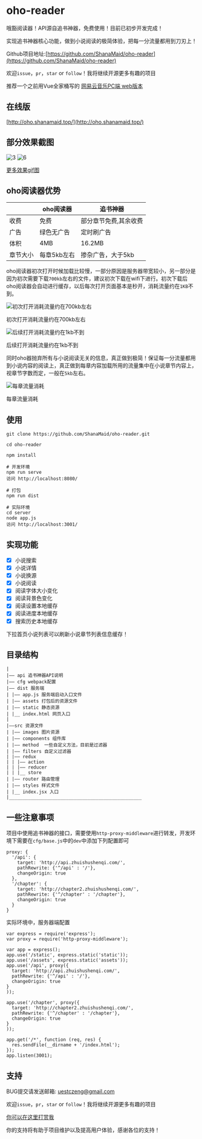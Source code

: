 # oho-reader
哦豁阅读器！API源自追书神器，免费使用！目前已初步开发完成！

实现追书神器核心功能，做到小说阅读的极简体验，把每一分流量都用到刀刃上！

Github项目地址:[https://github.com/ShanaMaid/oho-reader](https://github.com/ShanaMaid/oho-reader)

欢迎`issue`，`pr`，`star` or `follow`！我将继续开源更多有趣的项目

推荐一个之前用Vue全家桶写的 [网易云音乐PC端 web版本](https://github.com/ShanaMaid/vue-163-music)

## 在线版
[http://oho.shanamaid.top/](http://oho.shanamaid.top/)

## 部分效果截图
![3](screenshot/3.gif)
![6](screenshot/6.gif)

[更多效果gif图](screenshot/)

## oho阅读器优势
|     | oho阅读器 |  追书神器|
|-----|-----------|----------|
|收费 | 免费      |部分章节免费,其余收费|
|广告 |绿色无广告 | 定时刷广告|
|体积 | 4MB     | 16.2MB   |
|章节大小| 每章5kb左右   | 掺杂广告，大于5kb|

oho阅读器初次打开时候加载比较慢，一部分原因是服务器带宽较小，另一部分是因为初次需要下载`700kb`左右的文件，建议初次下载在wifi下进行。初次下载后oho阅读器会自动进行缓存，以后每次打开页面基本是秒开，消耗流量约在`1KB`不到。

![初次打开消耗流量约在700kb左右](screenshot/first.png)

初次打开消耗流量约在700kb左右

![后续打开消耗流量约在1kb不到](screenshot/after.png)

后续打开消耗流量约在1kb不到

同时oho器抛弃所有与小说阅读无关的信息，真正做到极简！保证每一分流量都用到小说内容的阅读上，真正做到每章内容加载所用的流量集中在小说章节内容上，视章节字数而定，一般在`5kb`左右。

![每章流量消耗](screenshot/chapter.png)

每章流量消耗

## 使用
```
git clone https://github.com/ShanaMaid/oho-reader.git

cd oho-reader

npm install 

# 开发环境
npm run serve
访问 http://localhost:8080/

# 打包
npm run dist

# 实际环境
cd server
node app.js
访问 http://localhost:3001/
```

## 实现功能
- [x] 小说搜索
- [x] 小说详情
- [x] 小说换源
- [x] 小说阅读
- [x] 阅读字体大小变化
- [x] 阅读背景色变化
- [x] 阅读设置本地缓存
- [x] 阅读进度本地缓存
- [x] 搜索历史本地缓存

下拉首页小说列表可以刷新小说章节列表信息缓存！

## 目录结构
```
|
|—— api 追书神器API说明 
|—— cfg webpack配置
|—— dist 服务端
| |—— app.js 服务端启动入口文件
| |—— assets 打包后的资源文件
| |—— static 静态资源
| |__ index.html 网页入口
|
|——src 资源文件
| |—— images 图片资源
| |—— components 组件库
| |—— method  一些自定义方法，目前是过滤器
| |—— filters 自定义过滤器
| |—— redux 
| | |—— action
| | |—— reducer
| | |__ store
| |—— router 路由管理
| |—— styles 样式文件
| |__ index.jsx 入口
|_________________________________________________

```

## 一些注意事项
项目中使用追书神器的接口，需要使用`http-proxy-middleware`进行转发，开发环境下需要在`cfg/base.js`中的`dev`中添加下列配置即可
```
proxy: {
  '/api': {
    target: 'http://api.zhuishushenqi.com/',
    pathRewrite: {'^/api' : '/'},
    changeOrigin: true
  },
  '/chapter': {
    target: 'http://chapter2.zhuishushenqi.com/',
    pathRewrite: {'^/chapter' : '/chapter'},
    changeOrigin: true
  }
}
```

实际环境中，服务器端配置
```
var express = require('express');
var proxy = require('http-proxy-middleware');

var app = express();
app.use('/static', express.static('static'));
app.use('/assets', express.static('assets'));
app.use('/api', proxy({
  target: 'http://api.zhuishushenqi.com/',
  pathRewrite: {'^/api' : '/'}, 
  changeOrigin: true
}
));

app.use('/chapter', proxy({
  target: 'http://chapter2.zhuishushenqi.com/',
  pathRewrite: {'^/chapter' : '/chapter'},
  changeOrigin: true
}
));

app.get('/*', function (req, res) {
  res.sendFile(__dirname + '/index.html');
});
app.listen(3001);
```

## 支持
BUG提交请发送邮箱: uestczeng@gmail.com

欢迎`issue`，`pr`，`star` or `follow`！我将继续开源更多有趣的项目

[你可以在这里打赏我](http://blog.shanamaid.top/sponsor/)

你的支持将有助于项目维护以及提高用户体验，感谢各位的支持！

